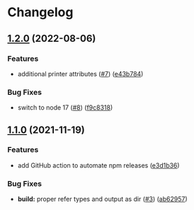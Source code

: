 # Changelog

## [1.2.0](https://www.github.com/artiebits/unix-print/compare/v1.1.0...v1.2.0) (2022-08-06)

### Features

- additional printer attributes ([#7](https://www.github.com/artiebits/unix-print/issues/7)) ([e43b784](https://www.github.com/artiebits/unix-print/commit/e43b78456e4519977b2ec614fa83540f8d280516))

### Bug Fixes

- switch to node 17 ([#8](https://www.github.com/artiebits/unix-print/issues/8)) ([f9c8318](https://www.github.com/artiebits/unix-print/commit/f9c83186f7efa89e91800164273766a632287d90))

## [1.1.0](https://www.github.com/artiebits/unix-print/compare/v1.0.1...v1.1.0) (2021-11-19)

### Features

- add GitHub action to automate npm releases ([e3d1b36](https://www.github.com/artiebits/unix-print/commit/e3d1b367e11be0a214855d1f5289e842ae428609))

### Bug Fixes

- **build:** proper refer types and output as dir ([#3](https://www.github.com/artiebits/unix-print/issues/3)) ([ab62957](https://www.github.com/artiebits/unix-print/commit/ab6295783db8bc31122f5fa923a1a4b14b012000))
